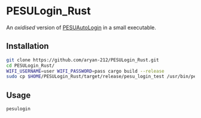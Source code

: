 # PESULogin_Rust

An _oxidised_ version of [PESUAutoLogin](https://github.com/aryan-212/PESU_AutoLogin) in a small executable.

## Installation

```bash
git clone https://github.com/aryan-212/PESULogin_Rust.git
cd PESULogin_Rust/
WIFI_USERNAME=user WIFI_PASSWORD=pass cargo build --release
sudo cp $HOME/PESULogin_Rust/target/release/pesu_login_test /usr/bin/pesulogin
```

## Usage

```bash
pesulogin
```
